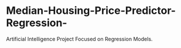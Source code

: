# Median-Housing-Price-Predictor-Regression-
Artificial Intelligence Project Focused on Regression Models.

